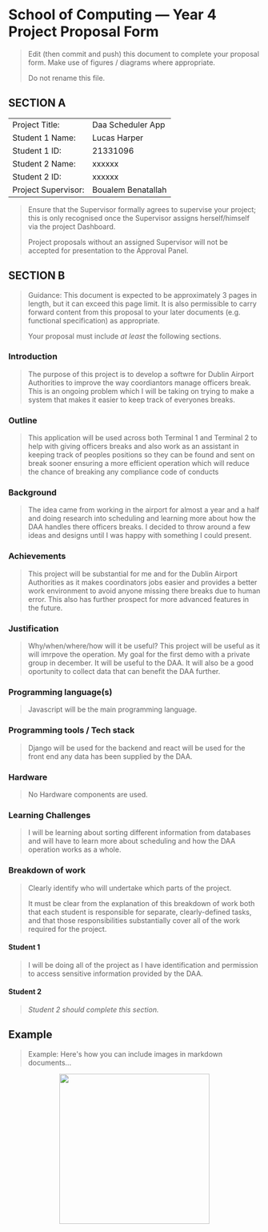 # School of Computing &mdash; Year 4 Project Proposal Form

> Edit (then commit and push) this document to complete your proposal form.
> Make use of figures / diagrams where appropriate.
>
> Do not rename this file.

## SECTION A

|                     |                   |
|---------------------|-------------------|
|Project Title:       | Daa Scheduler App |
|Student 1 Name:      | Lucas Harper      |
|Student 1 ID:        | 21331096          |
|Student 2 Name:      | xxxxxx            |
|Student 2 ID:        | xxxxxx            |
|Project Supervisor:  | Boualem Benatallah|

> Ensure that the Supervisor formally agrees to supervise your project; this is only recognised once the
> Supervisor assigns herself/himself via the project Dashboard.
>
> Project proposals without an assigned
> Supervisor will not be accepted for presentation to the Approval Panel.

## SECTION B

> Guidance: This document is expected to be approximately 3 pages in length, but it can exceed this page limit.
> It is also permissible to carry forward content from this proposal to your later documents (e.g. functional
> specification) as appropriate.
>
> Your proposal must include *at least* the following sections.


### Introduction

> The purpose of this project is to develop a softwre for Dublin Airport Authorities to improve the way coordiantors manage officers break. This is an ongoing problem which I will be taking on trying to make a system that makes it easier to keep track of everyones breaks.


### Outline

> This application will be used across both Terminal 1 and Terminal 2 to help with giving officers breaks and also work as an assistant in keeping track of peoples positions so they can be found and sent on break sooner ensuring a more efficient operation which will reduce the chance of breaking any compliance code of conducts

### Background

> The idea came from working in the airport for almost a year and a half and doing research into scheduling and learning more about how the DAA handles there officers breaks. I decided to throw around a few ideas and designs until I was happy with something I could present.

### Achievements

> This project will be substantial for me and for the Dublin Airport Authorities as it makes coordinators jobs easier and provides a better work environment to avoid anyone missing there breaks due to human error. This also has further prospect for more advanced features in the future.

### Justification

> Why/when/where/how will it be useful? This project will be useful as it will imrpove the operation. My goal for the first demo with a private group in december. It will be useful to the DAA. It will also be a good oportunity to collect data that can benefit the DAA further.

### Programming language(s)

> Javascript will be the main programming language.

### Programming tools / Tech stack

> Django will be used for the backend and react will be used for the front end any data has been supplied by the DAA.

### Hardware

> No Hardware components are used.

### Learning Challenges

> I will be learning about sorting different information from databases and will have to learn more about scheduling and how the DAA operation works as a whole.

### Breakdown of work

> Clearly identify who will undertake which parts of the project.
>
> It must be clear from the explanation of this breakdown of work both that each student is responsible for
> separate, clearly-defined tasks, and that those responsibilities substantially cover all of the work required
> for the project.

#### Student 1

> I will be doing all of the project as I have identification and permission to access sensitive information provided by the DAA.

#### Student 2

> *Student 2 should complete this section.*

## Example

> Example: Here's how you can include images in markdown documents...

<!-- Basically, just use HTML! -->

<p align="center">
  <img src="./res/cat.png" width="300px">
</p>

